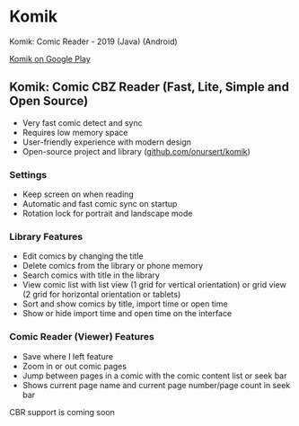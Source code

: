 # Komik
<p>Komik: Comic Reader - 2019 (Java) (Android)</p>
<a href="https://play.google.com/store/apps/details?id=com.github.onursert.komik">Komik on Google Play</a>

<h2>Komik: Comic CBZ Reader (Fast, Lite, Simple and Open Source)</h2>
<ul>
  <li>Very fast comic detect and sync</li>
  <li>Requires low memory space</li>
  <li>User-friendly experience with modern design</li>
  <li>Open-source project and library (<a href="https://github.com/onursert/komik">github.com/onursert/komik</a>)</li>
</ul>

<h3>Settings</h3>
<ul>
  <li>Keep screen on when reading</li>
  <li>Automatic and fast comic sync on startup</li>
  <li>Rotation lock for portrait and landscape mode</li>
</ul>

<h3>Library Features</h3>
<ul>
  <li>Edit comics by changing the title</li>
  <li>Delete comics from the library or phone memory</li>
  <li>Search comics with title in the library</li>
  <li>View comic list with list view (1 grid for vertical orientation) or grid view (2 grid for horizontal orientation or tablets)</li>
  <li>Sort and show comics by title, import time or open time</li>
  <li>Show or hide import time and open time on the interface</li>
</ul>

<h3>Comic Reader (Viewer) Features</h3>
<ul>
  <li>Save where I left feature</li>
  <li>Zoom in or out comic pages</li>
  <li>Jump between pages in a comic with the comic content list or seek bar</li>
  <li>Shows current page name and current page number/page count in seek bar</li>
</ul>

<p>CBR support is coming soon</p>
